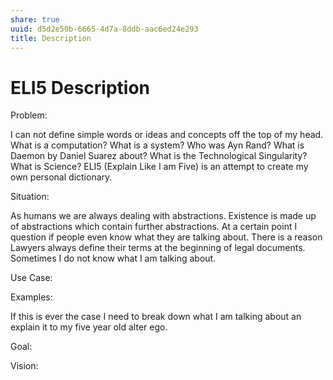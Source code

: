 ```yaml
---
share: true
uuid: d5d2e50b-6665-4d7a-8ddb-aac6ed24e293
title: Description
---
```

# ELI5 Description
Problem:

I can not define simple words or ideas and concepts off the top of my head. What is a computation? What is a system? Who was Ayn Rand? What is Daemon by Daniel Suarez about? What is the Technological Singularity? What is Science? ELI5 (Explain Like I am Five) is an attempt to create my own personal dictionary.

Situation:

As humans we are always dealing with abstractions. Existence is made up of abstractions which contain further abstractions. At a certain point I question if people even know what they are talking about. There is a reason Lawyers always define their terms at the beginning of legal documents. Sometimes I do not know what I am talking about.

Use Case:

Examples:

If this is ever the case I need to break down what I am talking about an explain it to my five year old alter ego.

Goal: 

Vision: